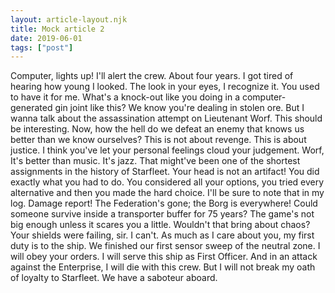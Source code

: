 ```yaml
---
layout: article-layout.njk
title: Mock article 2
date: 2019-06-01
tags: ["post"]
---
```


Computer, lights up! I'll alert the crew. About four years. I got tired of hearing how young I looked. The look in your eyes, I recognize it. You used to have it for me. What's a knock-out like you doing in a computer-generated gin joint like this? We know you're dealing in stolen ore. But I wanna talk about the assassination attempt on Lieutenant Worf. This should be interesting. Now, how the hell do we defeat an enemy that knows us better than we know ourselves? This is not about revenge. This is about justice. I think you've let your personal feelings cloud your judgement. Worf, It's better than music. It's jazz. That might've been one of the shortest assignments in the history of Starfleet. Your head is not an artifact! You did exactly what you had to do. You considered all your options, you tried every alternative and then you made the hard choice. I'll be sure to note that in my log. Damage report! The Federation's gone; the Borg is everywhere! Could someone survive inside a transporter buffer for 75 years? The game's not big enough unless it scares you a little. Wouldn't that bring about chaos? Your shields were failing, sir. I can't. As much as I care about you, my first duty is to the ship. We finished our first sensor sweep of the neutral zone. I will obey your orders. I will serve this ship as First Officer. And in an attack against the Enterprise, I will die with this crew. But I will not break my oath of loyalty to Starfleet. We have a saboteur aboard.
